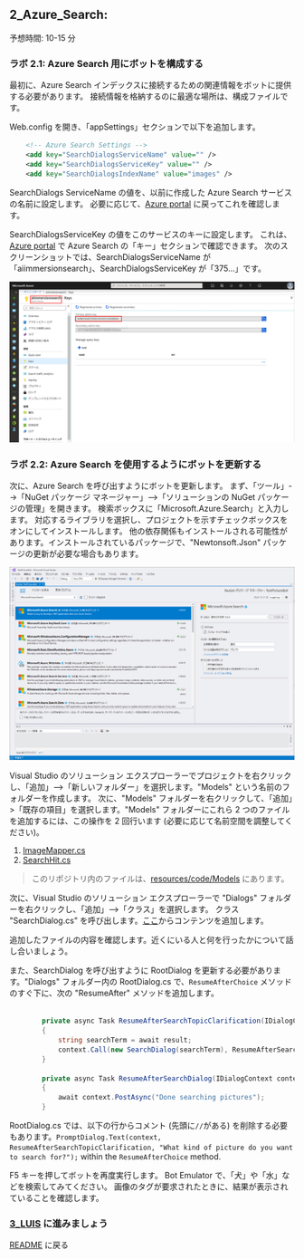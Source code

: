 ﻿## 2_Azure_Search:
予想時間: 10-15 分

### ラボ 2.1: Azure Search 用にボットを構成する 

最初に、Azure Search インデックスに接続するための関連情報をボットに提供する必要があります。  接続情報を格納するのに最適な場所は、構成ファイルです。  

Web.config を開き、「appSettings」セクションで以下を追加します。

```xml    
    <!-- Azure Search Settings -->
    <add key="SearchDialogsServiceName" value="" />
    <add key="SearchDialogsServiceKey" value="" />
    <add key="SearchDialogsIndexName" value="images" />
```

SearchDialogs ServiceName の値を、以前に作成した Azure Search サービスの名前に設定します。  必要に応じて、[Azure portal](https://portal.azure.com) に戻ってこれを確認します。  

SearchDialogsServiceKey の値をこのサービスのキーに設定します。  これは、[Azure portal](https://portal.azure.com) で Azure Search の「キー」セクションで確認できます。  次のスクリーンショットでは、SearchDialogsServiceName が「aiimmersionsearch」、SearchDialogsServiceKey が「375...」です。  

![Azure Search の設定](./resources/assets/AzureSearchSettings.jpg) 

### ラボ 2.2: Azure Search を使用するようにボットを更新する

次に、Azure Search を呼び出すようにボットを更新します。  まず、「ツール」-->「NuGet パッケージ マネージャー」-->「ソリューションの NuGet パッケージの管理」を開きます。  検索ボックスに「Microsoft.Azure.Search」と入力します。  対応するライブラリを選択し、プロジェクトを示すチェックボックスをオンにしてインストールします。  他の依存関係もインストールされる可能性があります。インストールされているパッケージで、"Newtonsoft.Json" パッケージの更新が必要な場合もあります。

![Azure Search NuGet](./resources/assets/AzureSearchNuGet.jpg) 

Visual Studio のソリューション エクスプローラーでプロジェクトを右クリックし、「追加」-->「新しいフォルダー」を選択します。"Models" という名前のフォルダーを作成します。  次に、"Models" フォルダーを右クリックして、「追加」>「既存の項目」を選択します。"Models" フォルダーにこれら 2 つのファイルを追加するには、この操作を 2 回行います (必要に応じて名前空間を調整してください)。
1. [ImageMapper.cs](./resources/code/Models/ImageMapper.cs)
2. [SearchHit.cs](./resources/code/Models/SearchHit.cs)

>このリポジトリ内のファイルは、[resources/code/Models](./resources/code/Models) にあります。

次に、Visual Studio のソリューション エクスプローラーで "Dialogs" フォルダーを右クリックし、「追加」-->「クラス」を選択します。  クラス "SearchDialog.cs" を呼び出します。[ここ](./resources/code/SearchDialog.cs)からコンテンツを追加します。

追加したファイルの内容を確認します。近くにいる人と何を行ったかについて話し合いましょう。

また、SearchDialog を呼び出すように RootDialog を更新する必要があります。"Dialogs" フォルダー内の RootDialog.cs で、`ResumeAfterChoice` メソッドのすぐ下に、次の "ResumeAfter" メソッドを追加します。

```csharp

        private async Task ResumeAfterSearchTopicClarification(IDialogContext context, IAwaitable<string> result)
        {
            string searchTerm = await result;
            context.Call(new SearchDialog(searchTerm), ResumeAfterSearchDialog);
        }

        private async Task ResumeAfterSearchDialog(IDialogContext context, IAwaitable<object> result)
        {
            await context.PostAsync("Done searching pictures");
        }

```

RootDialog.cs では、以下の行からコメント (先頭に`//`がある) を削除する必要もあります。`PromptDialog.Text(context, ResumeAfterSearchTopicClarification, "What kind of picture do you want to search for?");` within the `ResumeAfterChoice` method.

F5 キーを押してボットを再度実行します。  Bot Emulator で、「犬」や「水」などを検索してみてください。  画像のタグが要求されたときに、結果が表示されていることを確認します。  


### [3_LUIS](./3_LUIS.md) に進みましょう  
[README](./0_README.md) に戻る
